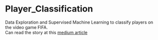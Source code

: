 # Player_Classification
Data Exploration and Supervised Machine Learning to classify players on the video game FIFA. <br>
Can read the story at this [medium article](https://towardsdatascience.com/fifa-20-player-clustering-f500cf0792c5?sk=92c42dc1ad43bb8ec12a37f94c116e46)
